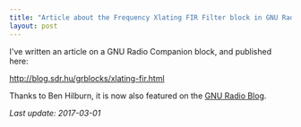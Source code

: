 ```yaml
---
title: "Article about the Frequency Xlating FIR Filter block in GNU Radio"
layout: post
---
```


I've written an article on a GNU Radio Companion block, and published here:

<a href="http://blog.sdr.hu/grblocks/xlating-fir.html">
	http://blog.sdr.hu/grblocks/xlating-fir.html
</a>

Thanks to Ben Hilburn, it is now also featured on the [GNU Radio Blog](http://gnuradio.org/tag/tutorial/).

*Last update: 2017-03-01*
